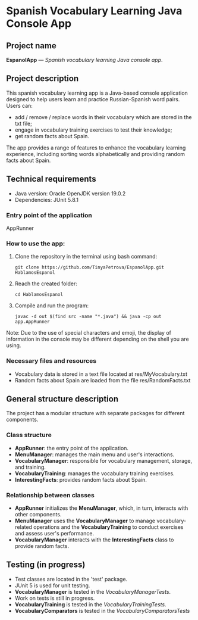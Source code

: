 # Spanish Vocabulary Learning Java Console App

## Project name
**EspanolApp** &mdash; *Spanish vocabulary learning Java console app*.

## Project description
This spanish vocabulary learning app is a Java-based console application designed to help users learn and practice 
Russian-Spanish word pairs. Users can:
- add / remove / replace words in their vocabulary which are stored in the txt file;
- engage in vocabulary training exercises to test their knowledge;
- get random facts about Spain.

The app provides a range of features to enhance the vocabulary learning experience, including 
sorting words alphabetically and providing random facts about Spain.

## Technical requirements
- Java version: Oracle OpenJDK version 19.0.2
- Dependencies: JUnit 5.8.1

### Entry point of the application
AppRunner

### How to use the app:
1. Clone the repository in the terminal using bash command:

   `git clone https://github.com/TinyaPetrova/EspanolApp.git HablamosEspanol`

2. Reach the created folder:

   `cd HablamosEspanol`

3. Compile and run the program:

   `javac -d out $(find src -name "*.java") && java -cp out app.AppRunner`
  
Note:
Due to the use of special characters and emoji, the display of information in the console may be different depending on the shell you are using.

### Necessary files and resources
- Vocabulary data is stored in a text file located at res/MyVocabulary.txt
- Random facts about Spain are loaded from the file res/RandomFacts.txt

## General structure description
The project has a modular structure with separate packages for different components.

### Class structure
- **AppRunner**: the entry point of the application.
- **MenuManager**: manages the main menu and user's interactions.
- **VocabularyManager**: responsible for vocabulary management, storage, and training.
- **VocabularyTraining**: manages the vocabulary training exercises.
- **InterestingFacts**: provides random facts about Spain.

### Relationship between classes
- **AppRunner** initializes the **MenuManager**, which, in turn, interacts with other components.
- **MenuManager** uses the **VocabularyManager** to manage vocabulary-related operations and the 
**VocabularyTraining** to conduct exercises and assess user's performance.
- **VocabularyManager** interacts with the **InterestingFacts** class to provide random facts.

## Testing (in progress)
- Test classes are located in the 'test' package. 
- JUnit 5 is used for unit testing. 
- **VocabularyManager** is tested in the *VocabularyManagerTests*.
- Work on tests is still in progress.
- **VocabularyTraining** is tested in the *VocabularyTrainingTests*.
- **VocabularyComparators** is tested in the *VocabularyComparatorsTests*





